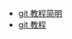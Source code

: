 * [git 教程简明](https://backlogtool.com/git-tutorial/cn/intro/intro1_1.html)
* [git 教程](https://www.liaoxuefeng.com/wiki/0013739516305929606dd18361248578c67b8067c8c017b000)